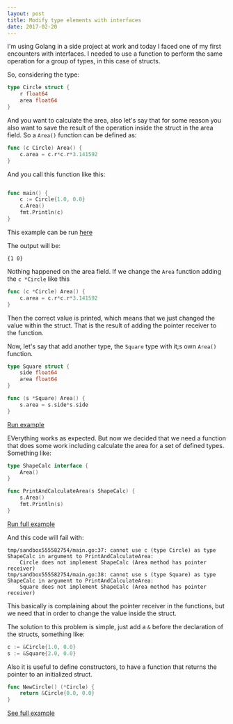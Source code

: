 ```yaml
---
layout: post
title: Modify type elements with interfaces
date: 2017-02-20
---
```


I'm using Golang in a side project at work and today I faced one of my first encounters with interfaces. I needed to use a function to perform the same operation for a group of types, in this case of structs.

So, considering the type:

```go
type Circle struct {
    r float64
    area float64
}
```

And you want to calculate the area, also let's say that for some reason you also want to save the result of the operation inside the struct in the area field. So a `Area()` function can be defined as:

```go
func (c Circle) Area() {
    c.area = c.r*c.r*3.141592
}
```

And you call this function like this: 

```go

func main() {
	c := Circle{1.0, 0.0}
	c.Area()
	fmt.Println(c)
}
```

This example can be run [here](https://play.golang.org/p/lrQVF8Uvaf)

The output will be: 

```
{1 0}
```

Nothing happened on the area field. If we change the `Area` function adding the `c *Circle` like this 

```go
func (c *Circle) Area() {
    c.area = c.r*c.r*3.141592
}
```

Then the correct value is printed, which means that we just changed the value within the struct. That is the result of adding the pointer receiver to the function.

Now, let's say that add another type, the `Square` type with it;s own `Area()` function.

```go
type Square struct {
    side float64
    area float64
}

func (s *Square) Area() {
    s.area = s.side*s.side
}
```
[Run example](https://play.golang.org/p/K5nsLazQb2)

EVerything works as expected. But now we decided that we need a function that does some work including calculate the area for a set of defined types. Something like:

```go
type ShapeCalc interface {
    Area()
}

func PrintAndCalculateArea(s ShapeCalc) {
    s.Area()
    fmt.Println(s)
}
```
[Run full example](https://play.golang.org/p/bVNdE1uP7M)

And this code will fail with:

```
tmp/sandbox555582754/main.go:37: cannot use c (type Circle) as type ShapeCalc in argument to PrintAndCalculateArea:
	Circle does not implement ShapeCalc (Area method has pointer receiver)
tmp/sandbox555582754/main.go:38: cannot use s (type Square) as type ShapeCalc in argument to PrintAndCalculateArea:
	Square does not implement ShapeCalc (Area method has pointer receiver)
```

This basically is complaining about the pointer receiver in the functions, but we need that in order to change the value inside the struct.

The solution to this problem is simple, just add a `&` before the declaration of the structs, something like: 

```go
c := &Circle{1.0, 0.0}
s := &Square{2.0, 0.0}
```

Also it is useful to define constructors, to have a function that returns the pointer to an initialized struct. 

```go
func NewCircle() (*Circle) {
	return &Circle{0.0, 0.0}
}
```
[See full example](https://play.golang.org/p/5eytxTJqUN)
